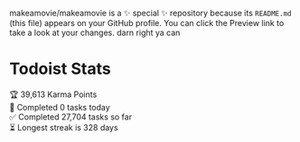 makeamovie/makeamovie is a ✨ special ✨ repository because its `README.md` (this file) appears on your GitHub profile.
You can click the Preview link to take a look at your changes. darn right ya can

# Todoist Stats

<!-- TODO-IST:START -->
🏆  39,613 Karma Points           
🌸  Completed 0 tasks today           
✅  Completed 27,704 tasks so far           
⏳  Longest streak is 328 days
<!-- TODO-IST:END -->